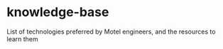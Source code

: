 # knowledge-base
List of technologies preferred by Motel engineers, and the resources to learn them
